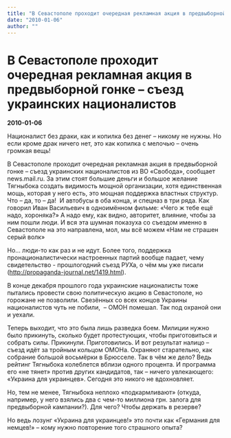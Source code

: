 ```yaml
---
title: "В Севастополе проходит очередная рекламная акция в предвыборной гонке – съезд украинских националистов"
date: "2010-01-06"
author: ""
---
```


# В Севастополе проходит очередная рекламная акция в предвыборной гонке – съезд украинских националистов

**2010-01-06** 

Националист без драки, как и копилка без денег – никому не нужны. Но если кроме драк ничего нет, это как копилка с мелочью – очень громкая вещь! 



В Севастополе проходит очередная рекламная акция в предвыборной гонке – съезд украинских националистов из ВО «Свобода», сообщает news.mail.ru. За этим стоят большие деньги и большое желание Тягныбока создать видимость мощной организации, хотя единственная мощь, которая у него есть, это мощная поддержка властных структур. Что – да, то – да!  И автобусы в оба конца, и спецназ в три ряда. Как говорил Иван Васильевич в одноимённом фильме: «Чего ж тебе ещё надо, хороняка?» А надо ему, как видно, авторитет, влияние, чтобы за ним пошли люди. И вся эта шумная показуха со съездом именно в Севастополе на это направлена, мол, мы всё можем «Нам не страшен серый волк»

Но… люди-то как раз и не идут. Более того, поддержка пронационалистически настроенных партий вообще падает, чему свидетельство - прошлогодний съезд РУХа, о чём мы уже писали (http://propaganda-journal.net/1419.html).



В конце декабря прошлого года украинские националисты тоже пытались провести свою политическую акцию в Севастополе, но горожане не позволили. Свезённых со всех концов Украины националистов чуть не побили,  – ОМОН помешал. Так под охраной они и уехали. 

Теперь выходит, что это была лишь разведка боем. Милиции нужно было прикинуть, сколько будет протестующих, чтобы приготовиться и собрать силы. Прикинули. Приготовились. И вот результат налицо – съезд идёт за тройным кольцом ОМОНа. Охраняют старательно, как собрание большой восьмёрки в Брюсселе. Так в чём же дело? Ведь рейтинг Тягныбока колеблется вблизи одного процента. И программа его «не тянет» против других кандидатов, так – ничего увлекающего: «Украина для украинцев». Сегодня это никого не вдохновляет. 

Но, тем не менее, Тягныбока неплохо «подкармливают» (откуда, например, у него взялись два с чем-то миллиона грн. залога для предвыборной кампании?). Для чего? Чтобы держать в резерве? 

Но ведь лозунг «Украина для украинцев!» это почти как «Германия для немцев!» – кому нужно повторение того страшного опыта?